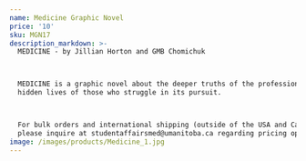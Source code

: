 ```yaml
---
name: Medicine Graphic Novel
price: '10'
sku: MGN17
description_markdown: >-
  MEDICINE - by Jillian Horton and GMB Chomichuk



  MEDICINE is a graphic novel about the deeper truths of the profession and the
  hidden lives of those who struggle in its pursuit.



  For bulk orders and international shipping (outside of the USA and Canada)
  please inquire at studentaffairsmed@umanitoba.ca regarding pricing options.
image: /images/products/Medicine_1.jpg
---
```

